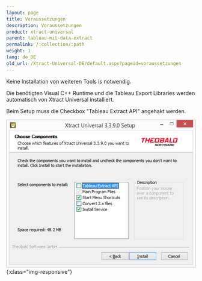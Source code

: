 ```yaml
---
layout: page
title: Voraussetzungen
description: Voraussetzungen
product: xtract-universal
parent: tableau-mit-data-extract
permalink: /:collection/:path
weight: 1
lang: de_DE
old_url: /Xtract-Universal-DE/default.aspx?pageid=voraussetzungen
---
```


Keine Installation von weiteren Tools is notwendig. 

Die benötigten Visual C++ Runtime und die Tableau Export Libraries werden automatisch von Xtract Universal installiert. 

Beim Setup muss die Checkbox "Tableau Extract API" angehakt werden.

![XU-Setup](/img/content/XU-Setup.jpg){:class="img-responsive"}